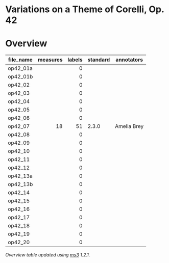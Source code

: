 # Variations on a Theme of Corelli, Op. 42

# Overview
|file_name|measures|labels|standard|annotators |
|---------|-------:|-----:|--------|-----------|
|op42_01a |        |     0|        |           |
|op42_01b |        |     0|        |           |
|op42_02  |        |     0|        |           |
|op42_03  |        |     0|        |           |
|op42_04  |        |     0|        |           |
|op42_05  |        |     0|        |           |
|op42_06  |        |     0|        |           |
|op42_07  |      18|    51|2.3.0   |Amelia Brey|
|op42_08  |        |     0|        |           |
|op42_09  |        |     0|        |           |
|op42_10  |        |     0|        |           |
|op42_11  |        |     0|        |           |
|op42_12  |        |     0|        |           |
|op42_13a |        |     0|        |           |
|op42_13b |        |     0|        |           |
|op42_14  |        |     0|        |           |
|op42_15  |        |     0|        |           |
|op42_16  |        |     0|        |           |
|op42_17  |        |     0|        |           |
|op42_18  |        |     0|        |           |
|op42_19  |        |     0|        |           |
|op42_20  |        |     0|        |           |


*Overview table updated using [ms3](https://johentsch.github.io/ms3/) 1.2.1.*

